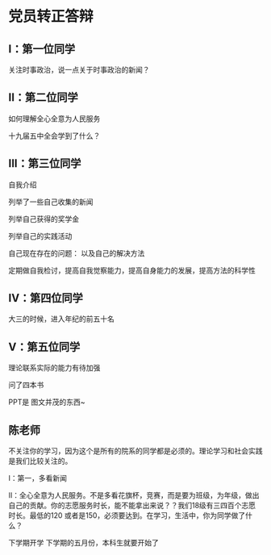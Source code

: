 # 党员转正答辩

## I：第一位同学

 关注时事政治，说一点关于时事政治的新闻？  

## II：第二位同学

  如何理解全心全意为人民服务

  十九届五中全会学到了什么？

## III：第三位同学

自我介绍

列举了一些自己收集的新闻

列举自己获得的奖学金

列举自己的实践活动

自己现在存在的问题：  以及自己的解决方法



​		定期做自我检讨，提高自我觉察能力，提高自身能力的发展，提高方法的科学性

## IV：第四位同学

   大三的时候，进入年纪的前五十名

## V：第五位同学

理论联系实际的能力有待加强

问了四本书    

PPT是 图文并茂的东西~ 



## 陈老师

不关注你的学习，因为这个是所有的院系的同学都是必须的。理论学习和社会实践是我们比较关注的。

I：第一，多看新闻

II：全心全意为人民服务。不是多看花旗杯，竞赛，而是要为班级，为年级，做出自己的贡献。你的志愿服务时长，能不能拿出来说？？我们18级有三四百个志愿时长。最低的120 或者是150，必须要达到。在学习，生活中，你为同学做了什么？



下学期开学  下学期的五月份，本科生就要开始了




